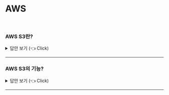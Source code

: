 # AWS
<br>


### AWS S3란?

<details>
   <summary> 답안 보기 (👈 Click)</summary>
<br />
[참고: https://docs.aws.amazon.com/ko_kr/AmazonS3/latest/userguide/Welcome.html] 
   
+ Amazon AWS는 업계 최고의 확장성, 데이터 가용성, 보안 및 성능을 제공하는 객체 스토리지 서비스입니다. <br> 
  모든 규모와 업종의 고객은 Amazon S3를 사용하여 데이터 레이크, 웹 사이트, 모바일 애플리케이션, 백업 및 복원, <br>
  아카이브, 엔터프라이즈 애플리케이션, IoT 디바이스, 빅 데이터 분석 등 다양한 사용 사례에서 원하는 양의 데이터를 저장하고 <br>
  보호할 수 있습니다. <br> 
  Amazon S3는 특정 비즈니스, 조직 및 규정 준수 요구 사항에 맞게 데이터에 대한 액세스를 최적화, 구조화 및 <br>
  구성할 수 있는 관리 기능을 제공합니다. 
  
</details>

-----------------------

### AWS S3의 기능?

<details>
   <summary> 답안 보기 (👈 Click)</summary>
<br />
[참고: https://docs.aws.amazon.com/ko_kr/AmazonS3/latest/userguide/Welcome.html] 
   
+ (1) 스토리지 클래스
  - Amazon S3는 여러 사용 사례에 맞춰 설계된 다양한 스토리지 클래스를 제공합니다. <br> 
    예를 들어, 자주 액세스하기 위해 미션 크리티컬 프로덕션 데이터를 S3 Standard에 저장하고, <br> 
    액세스 빈도가 낮은 데이터를 S3 Standard-IA 또는 S3 One Zone-IA에 저장하여 비용을 절감하고, <br>
    S3 Glacier Flexible Retrieval 및 S3 Glacier Deep Archive에 가장 낮은 비용으로 데이터를 보관할 수 있습니다. <br> 
    
    액세스 패턴이 변경되거나 알 수 없는 액세스 패턴이 있는 데이터를 S3 Intelligent-Tiering에 저장할 수 있습니다. <br> 
    이렇게 하면 액세스 패턴이 변경될 때, 4개의 액세스 계층 간에 데이터를 자동으로 이동하여 스토리지 비용을 최적화할 수 있습니다. <br> 
    4개의 액세스 계층에는 빈번한 액세스와 간헐적인 액세스에 최적화된 2개의 대기 시간이 짧은 액세스 계층과, <br> 
    비동기 액세스용으로 설계되어 드문 액세스에 최적화된 2개의 옵트인 아카이브 액세스 계층이 포함되어 있습니다. <br> 
  
  (2) 스토리지 관리
   - Amazon S3에는 비용 관리, 규정 요구 사항 충족, 대기 시간 단축, 규정 준수 요구 사항에 맞게 여러 개의 개별 데이텉 복제본 저장을 <br> 
     수행할 수 있는 스토리지 관리 기능이 포함되어 있습니다. <br> 
  
     S3 수명 주기 - 수명 주기 정책을 구성하여 객체를 관리하고 수명 주기 동안 객체를 비용 효율적으로 저장할 수 있습니다. <br> 
                    객체를 다른 S3 스토리지 클래스로 전환하거나 수명이 다한 객체를 만료시킬 수 있습니다. <br> 
     S3 객체 잠금 - 고정된 시간 동안 또는 무기한으로 Amazon S3 객체의 삭제 또는 덮어쓰기를 방지할 수 있습니다. <br>  
                    객체 잠금을 사용하면 WORM(Write-once-read-many)의 스토리지가 필요한 규제 요구 사항을 충족하거나 <br> 
                    객체 변경 및 삭제에 대한 보호 계층을 추가하는 데 도움이 됩니다. <br> 
     S3 복제 - 대기 시간 단축, 규정 준수, 보안 및 기타 사용 사례를 위해 객체, 객체의 각 메타데이터, 객체 태그를 동일하거나 <br> 
               다른 AWS 리전에 있는 하나 이상의 대상 버킷에 복제합니다. <br> 
     S3 배치 작업 - Amazon S3 콘솔에서 단일 S3 API 요청이나 몇 번의 클릭만으로 수십억 개의 객체를 대규모로 관리할 수 있습니다. <br> 
                   배치 작업(Batch Operations)을 사용하여 수백만 또는 수십억 객체에 대해 복사, AWS Lambda 함수 호출 및 복원 <br> 
                   등의 작업을 수행할 수 있습니다. <br> 
  
  (3) 액세스 관리
   - Amazon S3는 버킷 및 객체에 대한 액세스 감사 및 관리 기능을 제공합니다. 기본적으로 S3 버킷 및 객체는 프라이빗입니다. <br> 
     생성한 S3 리소스에만 액세스할 수 있습니다. <br>  
     특정 사용 사례를 지원하는 세분화된 리소스 권한을 부여하거나 Amazon S3 리소스의 권한을 감사하기 위해 <br>
     다음 기능을 사용할 수 있습니다. <br> 
     
     S3 퍼블릭 액세스 차단 - S3 버킷과 객체에 대한 퍼블릭 액세스를 차단합니다. 기본적으로 퍼블릭 액세스 차단 설정은 계정 및 버킷 수준에서 <br>
                            켜져 있습니다. <br> 
     AWS Identity and Access Management(IAM) - AWS 계정용 IAM 사용자를 생성하여 Amazon S3 리소스에 대한 액세스를 관리합니다. <br> 
                                               예를 들어, IAM을 Amazon S3와 함께 사용하여 사용자 또는 사용자 그룹이 AWS 계정에 속한 <br>
                                               S3 버킷에 대해 보유한 액세스 유형을 제어할 수 있습니다. <br> 
     버킷 정책 - IAM 기반 정책 언어를 사용하여 S3 버킷과 그 안에 있는 객체에 대한 리소스 기반 권한을 구성합니다. <br> 
     
     Amazon S3 액세스 포인트 - Amazon S3의 공유 데이터 집합에 대한 데이터 액세스를 대규모로 관리하기 위해 전용 액세스 정책이 포함된 명명된 <br>
                              네트워크 엔드포인트를 구성합니다. <br> 
  
     액세스 제어 목록(ACL) - 인증된 사용자에게 개별 버킷 및 객체에 대한 읽기 및 쓰기 권한을 부여합니다. <br> 
                            일반적으로 ACL 대신 액세스 제어를 위해 S3 리소스 기반 정책(버킷 정책 및 액세스 포인트 정책) 또는 IAM 정책을 <br> 
                            사용하는 것이 좋습니다. <br> 
                            ACL은 리소스 기반 정책과 IAM보다 먼저 적용되는 액세스 제어 메커니즘입니다. <br> 
                            리소스 기반 정책 또는 IAM 정책 대신 ACL을 사용하는 시기에 대한 자세한 내용은 액세스 정책 지침 섹션을 참조하세요. <br> 
                 
     S3 객체 소유권 - ACL을 사용 중지하고, 버킷의 모든 객체에 대한 소유권을 가져와서 Amazon S3에 저장된 데이터에 대한 액세스 관리를 간소화합니다. <br> 
                     버킷 소유자는 버킷의 모든 객체를 자동으로 소유하고 완전히 제어할 수 있으며, <br> 
                     데이터에 대한 액세스 제어는 정책을 기반으로 합니다. <br> 
  
     Access Analyzer for S3 - S3 버킷 액세스 정책을 평가 및 모니터링하여 정책이 S3 리소스에 대한 의도된 액세스만 제공하는지 확인합니다. <br> 
  
  
    (4) 데이터 처리
    - 데이터를 변환하고 워크플로를 트리거하여 다양한 다른 처리 작업을 대규모로 자동화하기 위해 다음 기능을 사용할 수 있습니다. <br> 
      
     S3 객체 Lambda - 자체 코드를 S3 GET, HEAD 및 LIST 요청에 추가하여 애플리케이션에 데이터가 반환될 때, 데이터를 수정 및 처리할 수 있습니다. <br> 
                      행을 필터링하고, 이미지의 크기를 동적으로 조정하고, 기밀 데이터를 편집하는 등의 작업을 수행할 수 있습니다. <br> 
                      
     이벤트 알림 - S3 리소스가 변경되면 Amazon Simple Notification Service(Amazon SNS), Amazon Simple Queue Service(Amazon SQS) 및 AWS Lambda를 <br> 
                  사용하는 워크플로를 트리거 합니다. <br> 
  
    (5) 스토리지 로깅 및 모니터링 
    - Amazon S3는 Amazon S3 리소스가 사용되는 방식을 모니터링하고 제어하는데 사용할 수 있는 로깅 및 모니터링 도구를 제공합니다. <br> 
      자세한 내용은 모니터링 도구를 참조하세요. <br> 
      
      자동 모니터링 도구
     - Amazon S3용 Amazon CloudWatch 지표 - S3 리소스의 운영 상태를 추적하고, 예상 요금이 사용자 정의 임계값에 도달하면, <br> 
                                           결제 알림을 구성합니다. <br> 
     - AWS CloudTail - Amazon S3에서 사용자, 역할 또는 AWS 서비스에 의해 수행된 작업을 기록합니다. <br> 
                       CloudTail 로그는 S3 버킷 수준 및 객체 수준 작업에 대한 자세한 API 추적을 기록합니다. <br> 
  
      수동 모니터링 도구
      - 서버 액세스 로깅 - 버킷에 대해 이루어진 요청에 대한 상세 레코드를 제공합니다. 보안 및 액세스 감사 수행, 고객 기반 파악, Amazon S3 결제 내역 이해 등의 <br> 
                          많은 사용 사례에 대해 서버 액세스 로그를 사용할 수 있습니다. <br> 
      - AWS Trusted Advisor - AWS 인프라 최적화, 보안 및 성능 개선, 비용 절감, 서비스 할당량 모니터링 방법을 식별하기 위해 AWS 모범 사례를 확인하여 계정을 평가합니다. <br>
                              그런 다음 권장 사항에 따라 서비스와 리소스를 최적화할 수 있습니다. <br> 
  
    (6) 분석 및 인사이트
    - Amazon S3는 스토리지 사용량을 파악할 수 있는 기능을 제공하며, 이를 통해 규모에 따라 스토리지를 더 잘 이해하고, 분석하며 최적화할 수 있습니다. <br> 
      (1) Amazon S3 Storage Lens <br>
      - 스토리지를 이해하고, 분석하며, 최적화할 수 있습니다. S3 Storage Lens는 29개 이상의 사용량 및 활동 지표와 대화형 대시보드를 제공하여 <br>
        전체 조직, 특정 계정, AWS 리전, 버킷 또는 접두사에 대한 데이터를 집계합니다. <br>
      (2) 스토리지 클래스 분석 <br> 
      - 스토리지 액세스 패턴을 분석함으로써 데이터를 보다 비용 효율적인 스토리지 클래스로 이전할 시기를 결정할 수 있습니다. <br> 
      (3) 인벤토리 보고서가 있는 S3 인벤토리 <br> 
      - 객체와 해당 메타데이터를 감사 및 보고하고 인벤토리 보고서에서 조치를 취하도록 다른 Amazon S3 기능을 구성합니다. <br> 
        예를 들어, 객체의 복제 및 암호화 상태를 보고할 수 있습니다. <br> 
        인벤토리 보고서의 각 개체에 사용할 수 있는 모든 메타데이터 목록은 Amazon S3 인벤토리 목록을 참조하세요. <br> 
        
    (7) 강력한 일관성 
    - Amazon S3는 모든 AWS 리전의 Amazon S3 버킷에 있는 객체의 PUT 및 DELETE 요청에 대해 강력한 쓰기 후 읽기(read-after-write) 일관성을 제공합니다. <br>
      이는 새 객체에 대한 쓰기와, 기존 객체 및 DELETE 요청을 덮어쓰는 PUT 요청 모두에 적용됩니다. <br> 
      또한 Amazon S3 Select, Amazon S3 액세스 제어 목록(ACL), Amazon S3 객체 태그, 객체 메타데이터(ex) HEAD 객체)에 대한 읽기 작업은 매우 일관적입니다. <br> 
      자세한 정보는 Amazon S3 데이터 일관성 모델을 참조하세요. <br> 
</details>

-----------------------

